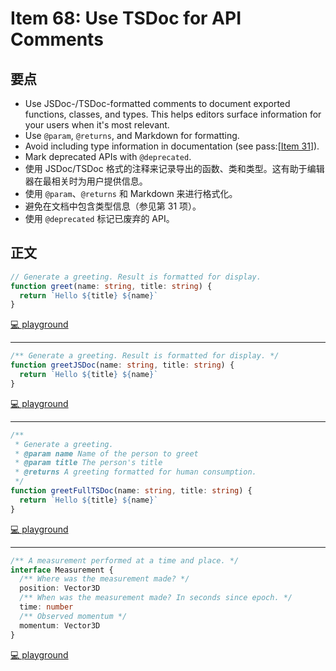 # Item 68: Use TSDoc for API Comments

## 要点

- Use JSDoc-/TSDoc-formatted comments to document exported functions, classes, and types. This helps editors surface information for your users when it's most relevant.
- Use `@param`, `@returns`, and Markdown for formatting.
- Avoid including type information in documentation (see pass:[<a href="#jsdoc-repeat">Item 31</a>]).
- Mark deprecated APIs with `@deprecated`.
- 使用 JSDoc/TSDoc 格式的注释来记录导出的函数、类和类型。这有助于编辑器在最相关时为用户提供信息。
- 使用 `@param`、`@returns` 和 Markdown 来进行格式化。
- 避免在文档中包含类型信息（参见第 31 项）。
- 使用 `@deprecated` 标记已废弃的 API。

## 正文

```ts
// Generate a greeting. Result is formatted for display.
function greet(name: string, title: string) {
  return `Hello ${title} ${name}`
}
```

[💻 playground](https://www.typescriptlang.org/play/?ts=5.4.5#code/PTAEHEFMDtIJwIYBdKgaA5nSkkEtoMA6UAJUgGcBXAGyVDwtADMB7OAW2RQBMX3QPRgAcaCAJ5EAUMyrQAxvlbRM2XAApoCDpABcoCkjgEMAGlD4kNPQaMmAlKADeU0KGxIqcFQAMAEpA0NKygACROltYAvmFOWjpRPgDcUlFSQA)

---

```ts
/** Generate a greeting. Result is formatted for display. */
function greetJSDoc(name: string, title: string) {
  return `Hello ${title} ${name}`
}
```

[💻 playground](https://www.typescriptlang.org/play/?ts=5.4.5#code/PQKhAIHEFMDtoE4EMAu1xPAcwdaKBLWLAOnACVoBnAVwBsVwCrwAzAewQFtU0ATNp3B9mABzpIAnmRDAAUKxqwAxoXaxsufACkAygBF2ygBSwkXaAC5wVFAiJYANOEIo6Vm3YcBKcAG85cHBcFBoEDQADAAloOjp2cAASP1d3AF8kvzMLNIiAbjk0uSA)

---

```ts
/**
 * Generate a greeting.
 * @param name Name of the person to greet
 * @param title The person's title
 * @returns A greeting formatted for human consumption.
 */
function greetFullTSDoc(name: string, title: string) {
  return `Hello ${title} ${name}`
}
```

[💻 playground](https://www.typescriptlang.org/play/?ts=5.4.5#code/PQKhCgAIUhxBTAdvATgQwC70myBzFeeDAS0TwDooYABABzXQFtJE0nsA5d7AewDNIGABbY6qAM69EQ3vkLFqkeo3ZCSGADbYAKqMjiUUxAHIJ6rfCU1CGAK4pE5gILyipcpH68UTTFgATLx9IYTs-GQBjaQlwulJpKmhgcH47REiEmQJ3ADE7TU0dAGUAEV5IgAo2DgAuSAkMFDI8ABoLbXrG5vIASkgAbyhIWwcZAAMACXhCuQASAdJLAF9IBZr4ZfGAbnBl8CA)

---

```ts
/** A measurement performed at a time and place. */
interface Measurement {
  /** Where was the measurement made? */
  position: Vector3D
  /** When was the measurement made? In seconds since epoch. */
  time: number
  /** Observed momentum */
  momentum: Vector3D
}
```

[💻 playground](https://www.typescriptlang.org/play/?ts=5.4.5#code/JYOwLgpgTgZghgYwgAgGoQWA9lAzAEWQG8BfAKAHoAqK5AQWQFsI4BnAVygmfGQAdoMHMwAmyOGHHIwwZuJBi+AG0QQAdMioUyoSLFXIAsiw5cekomWTJqtAOoALaCgDubaU6YnO3CL0ZwIhAA-Jra1nxYrMAyWCAAXGgY2Hj4ANxWNjTIjn7IbqweKMxsPuZMgSHIAJIgyKwYcSKF0SBIyBCRCA4aWpkyzIkg7IwARtAZ1rbIAPKjDVAAbhBijFjmI2GZaxuMieiYOAQZ5EA)
